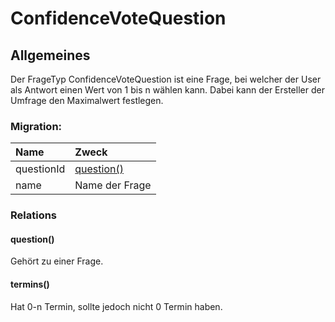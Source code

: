 # ConfidenceVoteQuestion

## Allgemeines

Der FrageTyp ConfidenceVoteQuestion ist eine Frage, bei welcher der User als Antwort einen Wert von 1 bis n wählen kann. Dabei kann der Ersteller der Umfrage den Maximalwert festlegen.

### Migration:

| Name | Zweck |
| :--- | :--- |
| questionId | [question\(\)](terminquestion.md#question) |
| name | Name der Frage |

### Relations

#### question\(\)

Gehört zu einer Frage.

#### termins\(\)

Hat 0-n Termin, sollte jedoch nicht 0 Termin haben.

<!--stackedit_data:
eyJoaXN0b3J5IjpbMTQ0NTcxMDk5OF19
-->